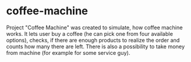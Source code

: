 # coffee-machine
Project "Coffee Machine" was created to simulate, how coffee machine works.
It lets user buy a coffee (he can pick one from four available options), checks, if there are enough products to realize the order and counts how many there are left.
There is also a possibility to take money from machine (for example for some service guy).
